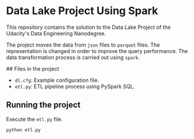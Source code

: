 # Data Lake Project Using Spark

This repository contains the solution to the Data Lake Project of the 
Udacity's Data Engineering Nanodegree.   

The project moves the data from `json` files to `parquet` files. The 
representation is changed in order to improve the query performance.
The data transformation process is carried out using `spark`.   

## Files in the project

- `dl.cfg`: Example configuration file.
- `etl.py`: ETL pipeline process using PySpark SQL.

## Running the project

Execute the `etl.py` file.   

```python
python etl.py
```

